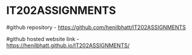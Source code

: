 # IT202ASSIGNMENTS

#github repository - https://github.com/henilbhatt/IT202ASSIGNMENTS

#github hosted website link - https://henilbhatt.github.io/IT202ASSIGNMENTS/
